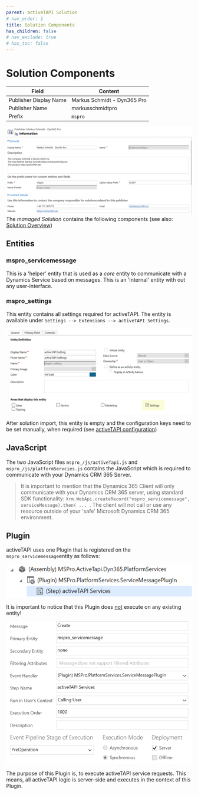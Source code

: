 ```yaml
---
parent: activeTAPI Solution
# nav_order: 1
title: Solution Components
has_children: false
# nav_exclude: true
# has_toc: false
---
```


# Solution Components

| Field | Content |
| -------------- | --------------------------- |
| Publisher Display Name  | Markus Schmidt - Dyn365 Pro |
| Publisher Name | markusschmidtpro |
| Prefix | `mspro` |

![image-20191217155505874](components.assets/image-20191217155505874.png)The *managed Solution* contains the following components (see also: [Solution Overview](index.md))

## Entities

### mspro_servicemessage

This is a 'helper' entity that is used as a *core* entity to communicate with a Dynamics Service based on messages. This is an 'internal' entity with out any user-interface.

### mspro_settings

This entity contains all settings required for activeTAPI. The entity is available under `Settings --> Extensions --> activeTAPI Settings`.

![image-20191217151214810](components.assets/image-20191217151214810.png)

After solution import, this entity is empty and the configuration keys need to be set manually, when required (see [activeTAPI configuration](..\configuration\activeTapiSettingEntity.md))

## JavaScript

The two JavaScript files `mspro_/js/activeTapi.js`  and  `mspro_/js/platformServcies.js` contains the JavaScript which is required to communicate with your Dynamics CRM 365 Server.

> It is important to mention that the Dynamics 365 Client will only communicate with your Dynamics CRM 365 server, using standard SDK functionality: `Xrm.WebApi.createRecord("mspro_servicemessage", serviceMessage).then( ... `. The client will not call or use any resource outside of your 'safe' Microsoft Dynamics CRM 365 environment.

## Plugin

activeTAPI uses one Plugin that is registered on the `mspro_servicemessage`entity as follows:

![image-20191217153539852](components.assets/image-20191217153539852.png)

It is important to notice that this Plugin does <u>not</u> execute on any existing entity!

![image-20191217153629482](components.assets/image-20191217153629482.png)

The purpose of this Plugin is, to execute activeTAPI service requests. This means, all activeTAPI logic is server-side and executes in the context of this Plugin.
